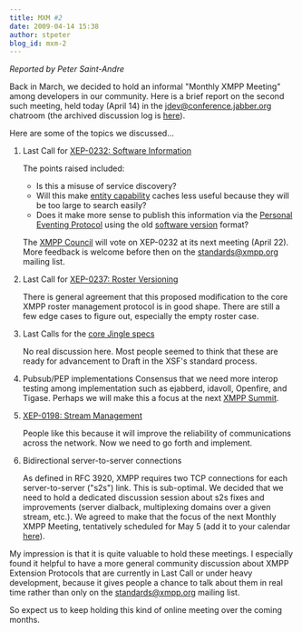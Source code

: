 ```yaml
---
title: MXM #2
date: 2009-04-14 15:38
author: stpeter
blog_id: mxm-2
---
```


*Reported by Peter Saint-Andre*

Back in March, we decided to hold an informal "Monthly XMPP Meeting" among developers in our community. Here is a brief report on the second such meeting, held today (April 14) in the [jdev@conference.jabber.org](xmpp:jdev@conference.jabber.org?join) chatroom (the archived discussion log is [here](http://logs.jabber.org/jdev@conference.jabber.org/2009-04-14.html#14:06:45)).

Here are some of the topics we discussed...

1. Last Call for [XEP-0232: Software Information](http://xmpp.org/extensions/xep-0232.html)

    The points raised included:
    -   Is this a misuse of service discovery?
    -   Will this make [entity capability](http://xmpp.org/extensions/xep-0115.html) caches less useful because they will be too large to search easily?
    -   Does it make more sense to publish this information via the [Personal Eventing Protocol](http://xmpp.org/extensions/xep-0163.html) using the old [software version](http://xmpp.org/extensions/xep-0092.html) format?

    The [XMPP Council](http://xmpp.org/council/) will vote on XEP-0232 at its next meeting (April 22). More feedback is welcome before then on the [standards@xmpp.org](http://mail.jabber.org/mailman/listinfo/standards) mailing list.

2.  Last Call for [XEP-0237: Roster Versioning](http://xmpp.org/extensions/xep-0237.html)

    There is general agreement that this proposed modification to the core XMPP roster management protocol is in good shape. There are still a few edge cases to figure out, especially the empty roster case.

3.  Last Calls for the [core Jingle specs](http://xmpp.org/tech/jingle.shtml)

    No real discussion here. Most people seemed to think that these are ready for advancement to Draft in the XSF's standard process.

4.  Pubsub/PEP implementations Consensus that we need more interop testing among implementation such as ejabberd, idavoll, Openfire, and Tigase. Perhaps we will make this a focus at the next [XMPP Summit](http://xmpp.org/summit/).

5.  [XEP-0198: Stream Management](http://xmpp.org/extensions/xep-0198.html)

    People like this because it will improve the reliability of communications across the network. Now we need to go forth and implement.

6.  Bidirectional server-to-server connections

    As defined in RFC 3920, XMPP requires two TCP connections for each server-to-server ("s2s") link. This is sub-optimal. We decided that we need to hold a dedicated discussion session about s2s fixes and improvements (server dialback, multiplexing domains over a given stream, etc.). We agreed to make that the focus of the next Monthly XMPP Meeting, tentatively scheduled for May 5 (add it to your calendar [here](http://xmpp.org/xsf/XSF.ics)).

My impression is that it is quite valuable to hold these meetings. I especially found it helpful to have a more general community discussion about XMPP Extension Protocols that are currently in Last Call or under heavy development, because it gives people a chance to talk about them in real time rather than only on the standards@xmpp.org mailing list.

So expect us to keep holding this kind of online meeting over the coming months.
